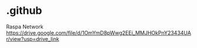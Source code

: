 # .github
Raspa Network
https://drive.google.com/file/d/1OmYmD8pWwg2EEi_MMJHOkPnY23434UAr/view?usp=drive_link
